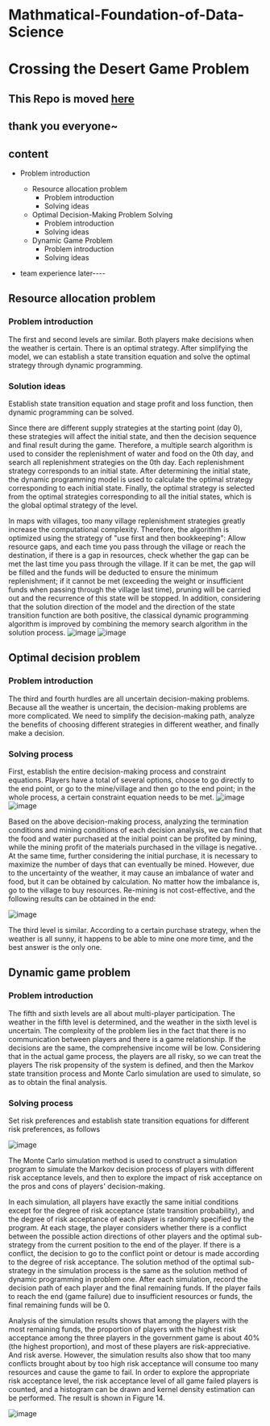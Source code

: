 # Mathmatical-Foundation-of-Data-Science

# Crossing the Desert Game Problem
## This Repo is moved [here](https://github.com/mahfuztbt/Mathmatical-Foundation-of-Data-Science)
## thank you everyone~



## content

- Problem introduction 
  - Resource allocation problem
    - Problem introduction
    - Solving ideas
  - Optimal Decision-Making Problem Solving
    - Problem introduction
    - Solving ideas
  - Dynamic Game Problem
    - Problem introduction
    - Solving ideas
     
- team experience later----


## Resource allocation problem

### Problem introduction

The first and second levels are similar. Both players make decisions when the weather is certain. There is an optimal strategy. After simplifying the model, we can establish a state transition equation and solve the optimal strategy through dynamic programming.




### Solution ideas

Establish state transition equation and stage profit and loss function, then dynamic programming can be solved.

Since there are different supply strategies at the starting point (day 0), these strategies will affect the initial state, and then the decision sequence and final result during the game. Therefore, a multiple search algorithm is used to consider the replenishment of water and food on the 0th day, and search all replenishment strategies on the 0th day. Each replenishment strategy corresponds to an initial state. After determining the initial state, the dynamic programming model is used to calculate the optimal strategy corresponding to each initial state. Finally, the optimal strategy is selected from the optimal strategies corresponding to all the initial states, which is the global optimal strategy of the level.

In maps with villages, too many village replenishment strategies greatly increase the computational complexity. Therefore, the algorithm is optimized using the strategy of "use first and then bookkeeping": Allow resource gaps, and each time you pass through the village or reach the destination, if there is a gap in resources, check whether the gap can be met the last time you pass through the village. If it can be met, the gap will be filled and the funds will be deducted to ensure the minimum replenishment; if it cannot be met (exceeding the weight or insufficient funds when passing through the village last time), pruning will be carried out and the recurrence of this state will be stopped. In addition, considering that the solution direction of the model and the direction of the state transition function are both positive, the classical dynamic programming algorithm is improved by combining the memory search algorithm in the solution process. 
![image](https://user-images.githubusercontent.com/67628125/146635840-0d39998a-946a-4d18-a25e-3745639adcf9.png)
![image](https://user-images.githubusercontent.com/67628125/146635849-111b4dbf-1e35-4fbe-ac33-dc9d96a7311b.png)


## Optimal decision problem

### Problem introduction

The third and fourth hurdles are all uncertain decision-making problems. Because all the weather is uncertain, the decision-making problems are more complicated. We need to simplify the decision-making path, analyze the benefits of choosing different strategies in different weather, and finally make a decision.



### Solving process

First, establish the entire decision-making process and constraint equations. Players have a total of several options, choose to go directly to the end point, or go to the mine/village and then go to the end point; in the whole process, a certain constraint equation needs to be met.
![image](https://user-images.githubusercontent.com/67628125/146635903-31f5b49d-321c-4381-93d4-5d17e10479b4.png)
![image](https://user-images.githubusercontent.com/67628125/146636056-86b252dd-a68e-4f57-8d0c-a1f9ef938228.png)


Based on the above decision-making process, analyzing the termination conditions and mining conditions of each decision analysis, we can find that the food and water purchased at the initial point can be profited by mining, while the mining profit of the materials purchased in the village is negative. . At the same time, further considering the initial purchase, it is necessary to maximize the number of days that can eventually be mined. However, due to the uncertainty of the weather, it may cause an imbalance of water and food, but it can be obtained by calculation. No matter how the imbalance is, go to the village to buy resources. Re-mining is not cost-effective, and the following results can be obtained in the end:

![image](https://user-images.githubusercontent.com/67628125/146636075-4effe964-d631-4016-b0a8-50e07c4293df.png)


The third level is similar. According to a certain purchase strategy, when the weather is all sunny, it happens to be able to mine one more time, and the best answer is the only one.

## Dynamic game problem

### Problem introduction

The fifth and sixth levels are all about multi-player participation. The weather in the fifth level is determined, and the weather in the sixth level is uncertain. The complexity of the problem lies in the fact that there is no communication between players and there is a game relationship. If the decisions are the same, the comprehensive income will be low. Considering that in the actual game process, the players are all risky, so we can treat the players The risk propensity of the system is defined, and then the Markov state transition process and Monte Carlo simulation are used to simulate, so as to obtain the final analysis.



### Solving process

Set risk preferences and establish state transition equations for different risk preferences, as follows

![image](https://user-images.githubusercontent.com/67628125/146636193-6ec6e0a6-a3d5-45b6-ab23-5c3c0040ed83.png)

The Monte Carlo simulation method is used to construct a simulation program to simulate the Markov decision process of players with different risk acceptance levels, and then to explore the impact of risk acceptance on the pros and cons of players' decision-making.

In each simulation, all players have exactly the same initial conditions except for the degree of risk acceptance (state transition probability), and the degree of risk acceptance of each player is randomly specified by the program. At each stage, the player considers whether there is a conflict between the possible action directions of other players and the optimal sub-strategy from the current position to the end of the player. If there is a conflict, the decision to go to the conflict point or detour is made according to the degree of risk acceptance. The solution method of the optimal sub-strategy in the simulation process is the same as the solution method of dynamic programming in problem one. After each simulation, record the decision path of each player and the final remaining funds. If the player fails to reach the end (game failure) due to insufficient resources or funds, the final remaining funds will be 0. 

Analysis of the simulation results shows that among the players with the most remaining funds, the proportion of players with the highest risk acceptance among the three players in the government game is about 40% (the highest proportion), and most of these players are risk-appreciative. And risk averse. However, the simulation results also show that too many conflicts brought about by too high risk acceptance will consume too many resources and cause the game to fail. In order to explore the appropriate risk acceptance level, the risk acceptance level of all game failed players is counted, and a histogram can be drawn and kernel density estimation can be performed. The result is shown in Figure 14.

![image](https://user-images.githubusercontent.com/67628125/146636214-d59fead3-37ec-43fb-9f02-53e7a164a191.png)



